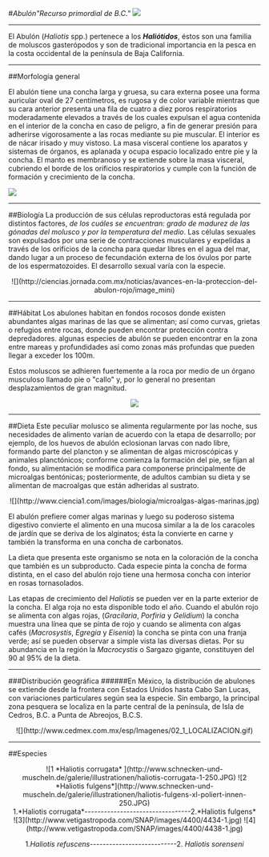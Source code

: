 #*Abulón"Recurso primordial de  B.C."*  ![](http://thumbs.ebaystatic.com/d/l96/m/mPQgmkHuH7mZ7kbI4CyIruw.jpg)

----------

El Abulón (*Haliotis* spp.) pertenece a los ***Haliótidos***, éstos son una familia de moluscos gasterópodos y son de tradicional importancia en la pesca en la costa occidental de la península de Baja California. 



----------

##Morfología general

El abulón tiene una concha larga y gruesa, su  cara externa posee una forma auricular oval de 27 centímetros, es rugosa y de color variable mientras que su cara  anterior presenta una fila de cuatro a diez poros respiratorios moderadamente elevados a través de los cuales expulsan el agua contenida en el interior de la concha en caso de peligro, a fin de generar presión para adherirse vigorosamente a las rocas mediante su pie muscular. El interior es de nácar irisado y muy vistoso. La masa visceral contiene los aparatos y sistemas de órganos, es aplanada y ocupa espacio localizado entre pie y la concha. El manto es membranoso y se extiende sobre la masa visceral, cubriendo el borde de los orificios respiratorios y cumple con la función de formación y crecimiento de la concha.

![](http://www.gastrosoler.com/haliotis%20genero.jpg)

----------
##Biología 
La producción de sus células reproductoras está regulada por distintos factores, *de los cuáles se encuentran: grado de madurez de las gónadas del molusco y por la temperatura del medio*. Las células sexuales son expulsados por una serie de contracciones musculares y expelidas a través de los orificios de la concha para quedar libres en el agua del mar, dando lugar a un proceso de fecundación externa de los óvulos por parte de los espermatozoides. El desarrollo sexual varía con la especie.
<center>
![](http://ciencias.jornada.com.mx/noticias/avances-en-la-proteccion-del-abulon-rojo/image_mini)
</center>

----------
##Hábitat
Los abulones habitan en fondos rocosos donde existen abundantes algas marinas de las que se alimentan; así como curvas, grietas o refugios entre rocas, donde pueden encontrar protección contra depredadores. algunas especies de abulón se pueden encontrar en la zona entre mareas y profundidades así como zonas más profundas que pueden llegar a exceder los 100m.

Estos moluscos se adhieren fuertemente a la roca por medio de un órgano musculoso llamado pie o "callo" y, por lo general no presentan desplazamientos de gran magnitud.

<center> 

![](http://static.guim.co.uk/sys-images/Guardian/Pix/pictures/2011/8/24/1314199469303/Identifies-100-Marine-Spe-004.jpg)

</center>


----------


##Dieta
Este peculiar molusco se alimenta regularmente  por las noche, sus necesidades de alimento varían de acuerdo con la etapa de desarrollo; por ejemplo, de los huevos de abulón eclosionan larvas con nado libre, formando parte del plancton y se alimentan de algas microscópicas y animales planctónicos; conforme comienza la formación del pie, se fijan al fondo,  su alimentación se modifica para componerse principalmente de microalgas bentónicas; posteriormente, de adultos cambian su dieta y se alimentan de macroalgas que están adheridas al sustrato.

<center>
![](http://www.ciencia1.com/images/biologia/microalgas-algas-marinas.jpg)
</center>

El abulón prefiere comer algas marinas y luego su poderoso sistema digestivo convierte el alimento en una mucosa similar a la de los caracoles de jardín que se deriva de los alginatos; ésta la convierte en carne y también la transforma en una concha de carbonatos.


La dieta que presenta este organismo se nota en la coloración de la concha que también es un subproducto. Cada especie pinta la concha de forma distinta, en el caso del abulón rojo tiene una hermosa concha con interior en rosas tornasolados.


Las etapas de crecimiento del *Haliotis* se pueden ver en la parte exterior de la concha. El alga roja no esta disponible todo el año. Cuando el abulón rojo se alimenta con algas rojas, (*Gracilaria*, *Porfiria* y *Gelidium*) la concha muestra una línea que se pinta de rojo y cuando se alimenta con algas cafés (*Macrosystis*, *Egregia* y *Eisenia*) la concha se pinta con una franja verde; así se pueden observar a simple vista las diversas dietas. Por su abundancia en la región la *Macrocystis* o Sargazo gigante, constituyen del 90 al 95% de la dieta.


----------


###Distribución geográfica
######En México, la distribución de abulones se extiende desde la frontera con Estados Unidos hasta Cabo San Lucas, con variaciones particulares según sea la especie. Sin embargo, la principal zona pesquera se localiza en la parte central de la península,  de Isla de Cedros, B.C. a Punta de Abreojos, B.C.S.

<center>![](http://www.cedmex.com.mx/esp/Imagenes/02_1_LOCALIZACION.gif)</center>


----------
##Especies

<center>![1 *Haliotis corrugata* ](http://www.schnecken-und-muscheln.de/galerie/illustrationen/haliotis-corrugata-1-250.JPG)      ![2 *Haliotis fulgens*](http://www.schnecken-und-muscheln.de/galerie/illustrationen/haliotis-fulgens-xl-poliert-innen-250.JPG)  <center>  
1.*Haliotis corrugata*---------------------------------2.*Haliotis fulgens*   
        
<center> ![3](http://www.vetigastropoda.com/SNAP/images/4400/4434-1.jpg) ![4](http://www.vetigastropoda.com/SNAP/images/4400/4438-1.jpg)
</center>

1.*Haliotis refuscens*---------------------------2. *Haliotis sorenseni*</center>  


                   
	
	



